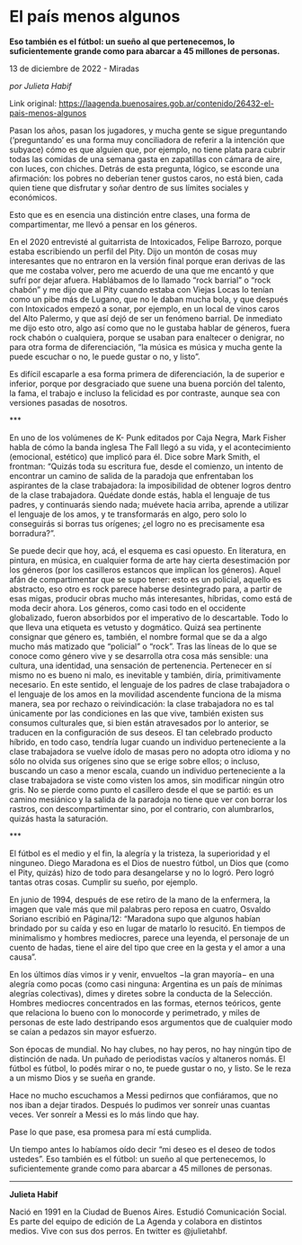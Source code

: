 # El país menos algunos

**Eso también es el fútbol: un sueño al que pertenecemos, lo suficientemente grande como para abarcar a 45 millones de personas.**

13 de diciembre de 2022 - Miradas

_por Julieta Habif_

Link original: https://laagenda.buenosaires.gob.ar/contenido/26432-el-pais-menos-algunos



Pasan los años, pasan los jugadores, y mucha gente se sigue preguntando (‘preguntando’ es una forma muy conciliadora de referir a la intención que subyace) cómo es que alguien que, por ejemplo, no tiene plata para cubrir todas las comidas de una semana gasta en zapatillas con cámara de aire, con luces, con chiches. Detrás de esta pregunta, lógico, se esconde una afirmación: los pobres no deberían tener gustos caros, no está bien, cada quien tiene que disfrutar y soñar dentro de sus límites sociales y económicos.




Esto que es en esencia una distinción entre clases, una forma de compartimentar, me llevó a pensar en los géneros.




En el 2020 entrevisté al guitarrista de Intoxicados, Felipe Barrozo, porque estaba escribiendo un perfil del Pity. Dijo un montón de cosas muy interesantes que no entraron en la versión final porque eran derivas de las que me costaba volver, pero me acuerdo de una que me encantó y que sufrí por dejar afuera. Hablábamos de lo llamado “rock barrial” o “rock chabón” y me dijo que al Pity cuando estaba con Viejas Locas lo tenían como un pibe más de Lugano, que no le daban mucha bola, y que después con Intoxicados empezó a sonar, por ejemplo, en un local de vinos caros del Alto Palermo, y que así dejó de ser un fenómeno barrial. De inmediato me dijo esto otro, algo así como que no le gustaba hablar de géneros, fuera rock chabón o cualquiera, porque se usaban para enaltecer o denigrar, no para otra forma de diferenciación, “la música es música y mucha gente la puede escuchar o no, le puede gustar o no, y listo”.




Es difícil escaparle a esa forma primera de diferenciación, la de superior e inferior, porque por desgraciado que suene una buena porción del talento, la fama, el trabajo e incluso la felicidad es por contraste, aunque sea con versiones pasadas de nosotros.




\*\*\*




En uno de los volúmenes de K- Punk editados por Caja Negra, Mark Fisher habla de cómo la banda inglesa The Fall llegó a su vida, y el acontecimiento (emocional, estético) que implicó para él. Dice sobre Mark Smith, el frontman: “Quizás toda su escritura fue, desde el comienzo, un intento de encontrar un camino de salida de la paradoja que enfrentaban los aspirantes de la clase trabajadora: la imposibilidad de obtener logros dentro de la clase trabajadora. Quédate donde estás, habla el lenguaje de tus padres, y continuarás siendo nada; muévete hacia arriba, aprende a utilizar el lenguaje de los amos, y te transformarás en algo, pero solo lo conseguirás si borras tus orígenes; ¿el logro no es precisamente esa borradura?”.




Se puede decir que hoy, acá, el esquema es casi opuesto. En literatura, en pintura, en música, en cualquier forma de arte hay cierta desestimación por los géneros (por los casilleros estancos que implican los géneros). Aquel afán de compartimentar que se supo tener: esto es un policial, aquello es abstracto, eso otro es rock parece haberse desintegrado para, a partir de esas migas, producir obras mucho más interesantes, híbridas, como está de moda decir ahora. Los géneros, como casi todo en el occidente globalizado, fueron absorbidos por el imperativo de lo descartable. Todo lo que lleva una etiqueta es vetusto y dogmático. Quizá sea pertinente consignar que género es, también, el nombre formal que se da a algo mucho más matizado que “policial” o “rock”. Tras las líneas de lo que se conoce como género vive y se desarrolla otra cosa más sensible: una cultura, una identidad, una sensación de pertenencia. Pertenecer en sí mismo no es bueno ni malo, es inevitable y también, diría, primitivamente necesario. En este sentido, el lenguaje de los padres de clase trabajadora o el lenguaje de los amos en la movilidad ascendente funciona de la misma manera, sea por rechazo o reivindicación: la clase trabajadora no es tal únicamente por las condiciones en las que vive, también existen sus consumos culturales que, si bien están atravesados por lo anterior, se traducen en la configuración de sus deseos. El tan celebrado producto híbrido, en todo caso, tendría lugar cuando un individuo perteneciente a la clase trabajadora se vuelve ídolo de masas pero no adopta otro idioma y no sólo no olvida sus orígenes sino que se erige sobre ellos; o incluso, buscando un caso a menor escala, cuando un individuo perteneciente a la clase trabajadora se viste como visten los amos, sin modificar ningún otro gris. No se pierde como punto el casillero desde el que se partió: es un camino mesiánico y la salida de la paradoja no tiene que ver con borrar los rastros, con descompartimentar sino, por el contrario, con alumbrarlos, quizás hasta la saturación.




\*\*\*




El fútbol es el medio y el fin, la alegría y la tristeza, la superioridad y el ninguneo. Diego Maradona es el Dios de nuestro fútbol, un Dios que (como el Pity, quizás) hizo de todo para desangelarse y no lo logró. Pero logró tantas otras cosas. Cumplir su sueño, por ejemplo.




En junio de 1994, después de ese retiro de la mano de la enfermera, la imagen que vale más que mil palabras pero reposa en cuatro, Osvaldo Soriano escribió en Página/12: “Maradona supo que algunos habían brindado por su caída y eso en lugar de matarlo lo resucitó. En tiempos de minimalismo y hombres mediocres, parece una leyenda, el personaje de un cuento de hadas, tiene el aire del tipo que cree en la gesta y el amor a una causa”.




En los últimos días vimos ir y venir, envueltos −la gran mayoría− en una alegría como pocas (como casi ninguna: Argentina es un país de mínimas alegrías colectivas), dimes y diretes sobre la conducta de la Selección. Hombres mediocres concentrados en las formas, eternos teóricos, gente que relaciona lo bueno con lo monocorde y perimetrado, y miles de personas de este lado destripando esos argumentos que de cualquier modo se caían a pedazos sin mayor esfuerzo.




Son épocas de mundial. No hay clubes, no hay peros, no hay ningún tipo de distinción de nada. Un puñado de periodistas vacíos y altaneros nomás. El fútbol es fútbol, lo podés mirar o no, te puede gustar o no, y listo. Se le reza a un mismo Dios y se sueña en grande.




Hace no mucho escuchamos a Messi pedirnos que confiáramos, que no nos iban a dejar tirados. Después lo pudimos ver sonreír unas cuantas veces. Ver sonreír a Messi es lo más lindo que hay.




Pase lo que pase, esa promesa para mí está cumplida.




Un tiempo antes lo habíamos oído decir “mi deseo es el deseo de todos ustedes”. Eso también es el fútbol: un sueño al que pertenecemos, lo suficientemente grande como para abarcar a 45 millones de personas.




---




**Julieta Habif**




Nació en 1991 en la Ciudad de Buenos Aires. Estudió Comunicación Social. Es parte del equipo de edición de La Agenda y colabora en distintos medios. Vive con sus dos perros. En twitter es @julietahbf.




